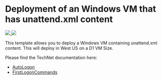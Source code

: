 # Deployment of an Windows VM that has unattend.xml content

<a href="https://portal.azure.com/#create/Microsoft.Template/uri/https%3A%2F%2Fraw.githubusercontent.com%2FAzure%2Fazure-quickstart-templates%2Fmaster%2F101-vm-simple-windows%2Fazuredeploy.json" target="_blank">
    <img src="http://azuredeploy.net/deploybutton.png"/>
</a>
<a href="http://armviz.io/#/?load=https%3A%2F%2Fraw.githubusercontent.com%2FAzure%2Fazure-quickstart-templates%2Fmaster%2F101-vm-simple-windows%2Fazuredeploy.json" target="_blank">
    <img src="http://armviz.io/visualizebutton.png"/>
</a>

This template allows you to deploy a Windows VM containing unattend.xml content. This will deploy in West US on a D1 VM Size.

Please find the TechNet documentation here:
<ul>
<li><a href="https://technet.microsoft.com/en-us/library/cc766283(v=ws.10).aspx" target="_blank">AutoLogon</a></li>
<li><a href="https://technet.microsoft.com/en-us/library/cc722150(v=ws.10).aspx" target="_blank">FirstLogonCommands</a></li>
</ul>